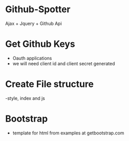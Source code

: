 # Github-Spotter
Ajax + Jquery + Github Api

# Get Github Keys
 - Oauth applications
  - we will need client id and client secret generated

# Create File structure
-style, index and js

# Bootstrap
- template for html from examples at getbootstrap.com
